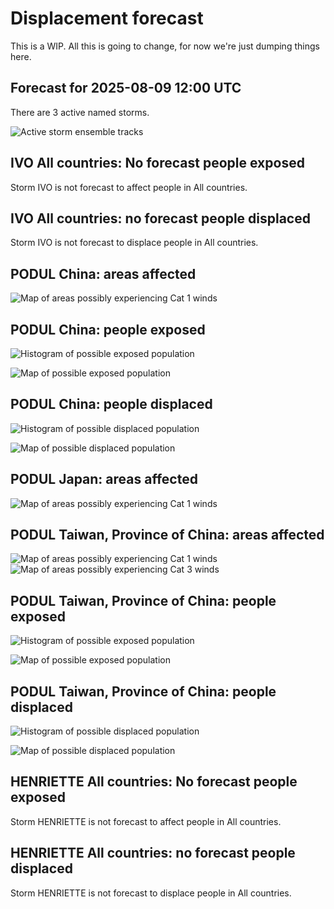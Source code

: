 # Displacement forecast

This is a WIP. All this is going to change, for now we're just dumping things here.
## Forecast for 2025-08-09 12:00 UTC

There are 3 active named storms.

![Active storm ensemble tracks](ECMWF_TC_tracks_20250809120000.png)

## IVO All countries: No forecast people exposed

Storm IVO is not forecast to affect people in All countries.

## IVO All countries: no forecast people displaced

Storm IVO is not forecast to displace people in All countries.

## PODUL China: areas affected

![Map of areas possibly experiencing Cat 1 winds](impact-map_TC_ECMWF_ens_PODUL_2025-08-09_12UTC_CHN_cat1.png)
## PODUL China: people exposed

![Histogram of possible exposed population](impact-histogram_TC_ECMWF_ens_PODUL_2025-08-09_12UTC_CHN_exposed.png)

![Map of possible exposed population](impact-map_TC_ECMWF_ens_PODUL_2025-08-09_12UTC_CHN_exposed.png)

## PODUL China: people displaced

![Histogram of possible displaced population](impact-histogram_TC_ECMWF_ens_PODUL_2025-08-09_12UTC_CHN_displaced.png)

![Map of possible displaced population](impact-map_TC_ECMWF_ens_PODUL_2025-08-09_12UTC_CHN_displaced.png)

## PODUL Japan: areas affected

![Map of areas possibly experiencing Cat 1 winds](impact-map_TC_ECMWF_ens_PODUL_2025-08-09_12UTC_JPN_cat1.png)
## PODUL Taiwan, Province of China: areas affected

![Map of areas possibly experiencing Cat 1 winds](impact-map_TC_ECMWF_ens_PODUL_2025-08-09_12UTC_TWN_cat1.png)
![Map of areas possibly experiencing Cat 3 winds](impact-map_TC_ECMWF_ens_PODUL_2025-08-09_12UTC_TWN_cat3.png)


## PODUL Taiwan, Province of China: people exposed

![Histogram of possible exposed population](impact-histogram_TC_ECMWF_ens_PODUL_2025-08-09_12UTC_TWN_exposed.png)

![Map of possible exposed population](impact-map_TC_ECMWF_ens_PODUL_2025-08-09_12UTC_TWN_exposed.png)

## PODUL Taiwan, Province of China: people displaced

![Histogram of possible displaced population](impact-histogram_TC_ECMWF_ens_PODUL_2025-08-09_12UTC_TWN_displaced.png)

![Map of possible displaced population](impact-map_TC_ECMWF_ens_PODUL_2025-08-09_12UTC_TWN_displaced.png)

## HENRIETTE All countries: No forecast people exposed

Storm HENRIETTE is not forecast to affect people in All countries.

## HENRIETTE All countries: no forecast people displaced

Storm HENRIETTE is not forecast to displace people in All countries.

